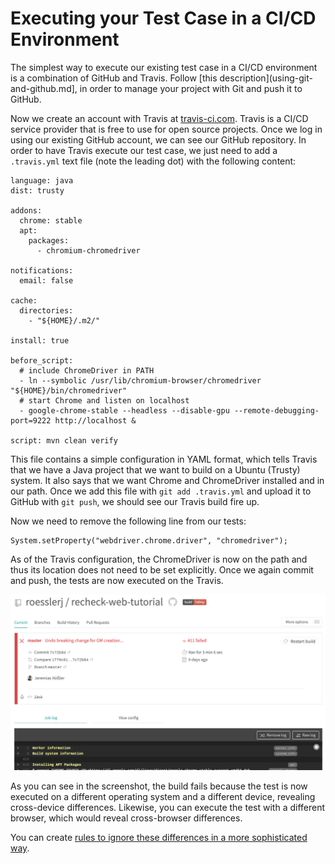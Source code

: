 Executing your Test Case in a CI/CD Environment
===============================================

The simplest way to execute our existing test case in a CI/CD environment is a combination of GitHub and Travis. Follow [this description](using-git-and-github.md], in order to manage your project with Git and push it to GitHub.

Now we create an account with Travis at [travis-ci.com](https://travis-ci.com/). Travis is a CI/CD service provider that is free to use for open source projects. Once we log in using our existing GitHub account, we can see our GitHub repository. In order to have Travis execute our test case, we just need to add a `.travis.yml` text file (note the leading dot) with the following content:

```
language: java
dist: trusty

addons:
  chrome: stable
  apt:
    packages:
      - chromium-chromedriver

notifications:
  email: false

cache:
  directories:
    - "${HOME}/.m2/"

install: true

before_script:
  # include ChromeDriver in PATH
  - ln --symbolic /usr/lib/chromium-browser/chromedriver "${HOME}/bin/chromedriver"
  # start Chrome and listen on localhost
  - google-chrome-stable --headless --disable-gpu --remote-debugging-port=9222 http://localhost &

script: mvn clean verify
```

This file contains a simple configuration in YAML format, which tells Travis that we have a Java project that we want to build on a Ubuntu (Trusty) system. It also says that we want Chrome and ChromeDriver installed and in our path. Once we add this file with `git add .travis.yml` and upload it to GitHub with `git push`, we should see our Travis build fire up.

Now we need to remove the following line from our tests:

```
System.setProperty("webdriver.chrome.driver", "chromedriver");
```

As of the Travis configuration, the ChromeDriver is now on the path and thus its location does not need to be set explicitly. Once we again commit and push, the tests are now executed on the Travis.

![Travis failing build](travis-failing-build.png)
 
As you can see in the screenshot, the build fails because the test is now executed on a different operating system and a different device, revealing cross-device differences. Likewise, you can execute the test with a different browser, which would reveal cross-browser differences.

You can create [rules to ignore these differences in a more sophisticated way](rule-based-ignore.md).


